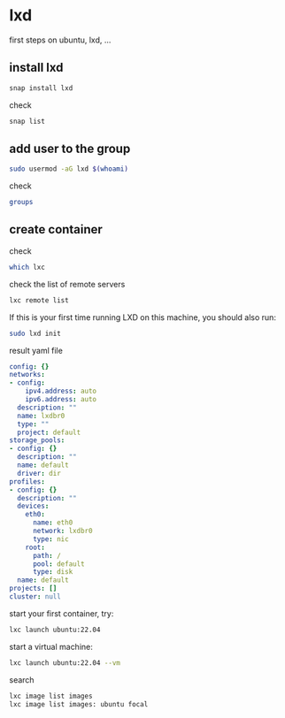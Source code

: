 # lxd
first steps on ubuntu, lxd, ...

## install lxd
```bash
snap install lxd
```

check
```bash
snap list
```


## add user to the group
```bash
sudo usermod -aG lxd $(whoami)
```
check
```bash
groups
```


## create container

check
```bash
which lxc
```

check the list of remote servers
```bash
lxc remote list
```


If this is your first time running LXD on this machine, you should also run:
```bash
sudo lxd init 
```

result yaml file
```yaml
config: {}
networks:
- config:
    ipv4.address: auto
    ipv6.address: auto
  description: ""
  name: lxdbr0
  type: ""
  project: default
storage_pools:
- config: {}
  description: ""
  name: default
  driver: dir
profiles:
- config: {}
  description: ""
  devices:
    eth0:
      name: eth0
      network: lxdbr0
      type: nic
    root:
      path: /
      pool: default
      type: disk
  name: default
projects: []
cluster: null
```

start your first container, try:
```bash
lxc launch ubuntu:22.04
```

start a virtual machine: 
```bash
lxc launch ubuntu:22.04 --vm
```


search
```bash
lxc image list images
lxc image list images: ubuntu focal
```

